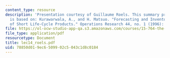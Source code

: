 ```yaml
---
content_type: resource
description: 'Presentation courtesy of Guillaume Roels. This summary presentation
  is based on: Kurawarwala, A., and H. Matsuo. "Forecasting and Inventory Management
  of Short Life-Cycle Products." Operations Research 44, no. 1 (1996): 131-50.'
file: https://ol-ocw-studio-app-qa.s3.amazonaws.com/courses/15-764-the-theory-of-operations-management-spring-2004/78850d019ec6509902c5043c1d8c0184_lec14_roels.pdf
file_type: application/pdf
resourcetype: Document
title: lec14_roels.pdf
uid: 78850d01-9ec6-5099-02c5-043c1d8c0184
---
```

